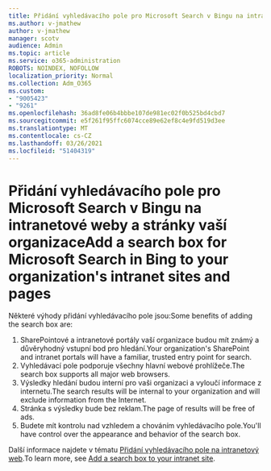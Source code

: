 ```yaml
---
title: Přidání vyhledávacího pole pro Microsoft Search v Bingu na intranetové weby a stránky vaší organizace
ms.author: v-jmathew
author: v-jmathew
manager: scotv
audience: Admin
ms.topic: article
ms.service: o365-administration
ROBOTS: NOINDEX, NOFOLLOW
localization_priority: Normal
ms.collection: Adm_O365
ms.custom:
- "9005423"
- "9261"
ms.openlocfilehash: 36ad8fe06b4bbbe107de981ec02f0b525bd4cbd7
ms.sourcegitcommit: e5f261f95ffc6074cce89e62ef8c4e9fd519d3ee
ms.translationtype: MT
ms.contentlocale: cs-CZ
ms.lasthandoff: 03/26/2021
ms.locfileid: "51404319"
---
```

# <a name="add-a-search-box-for-microsoft-search-in-bing-to-your-organizations-intranet-sites-and-pages"></a><span data-ttu-id="1ef84-102">Přidání vyhledávacího pole pro Microsoft Search v Bingu na intranetové weby a stránky vaší organizace</span><span class="sxs-lookup"><span data-stu-id="1ef84-102">Add a search box for Microsoft Search in Bing to your organization's intranet sites and pages</span></span>

<span data-ttu-id="1ef84-103">Některé výhody přidání vyhledávacího pole jsou:</span><span class="sxs-lookup"><span data-stu-id="1ef84-103">Some benefits of adding the search box are:</span></span>

1. <span data-ttu-id="1ef84-104">SharePointové a intranetové portály vaší organizace budou mít známý a důvěryhodný vstupní bod pro hledání.</span><span class="sxs-lookup"><span data-stu-id="1ef84-104">Your organization's SharePoint and intranet portals will have a familiar, trusted entry point for search.</span></span>
2. <span data-ttu-id="1ef84-105">Vyhledávací pole podporuje všechny hlavní webové prohlížeče.</span><span class="sxs-lookup"><span data-stu-id="1ef84-105">The search box supports all major web browsers.</span></span>
3. <span data-ttu-id="1ef84-106">Výsledky hledání budou interní pro vaši organizaci a vyloučí informace z internetu.</span><span class="sxs-lookup"><span data-stu-id="1ef84-106">The search results will be internal to your organization and will exclude information from the Internet.</span></span>
4. <span data-ttu-id="1ef84-107">Stránka s výsledky bude bez reklam.</span><span class="sxs-lookup"><span data-stu-id="1ef84-107">The page of results will be free of ads.</span></span>
5. <span data-ttu-id="1ef84-108">Budete mít kontrolu nad vzhledem a chováním vyhledávacího pole.</span><span class="sxs-lookup"><span data-stu-id="1ef84-108">You'll have control over the appearance and behavior of the search box.</span></span>

<span data-ttu-id="1ef84-109">Další informace najdete v tématu [Přidání vyhledávacího pole na intranetový web](https://go.microsoft.com/fwlink/?linkid=2151387).</span><span class="sxs-lookup"><span data-stu-id="1ef84-109">To learn more, see [Add a search box to your intranet site](https://go.microsoft.com/fwlink/?linkid=2151387).</span></span>
